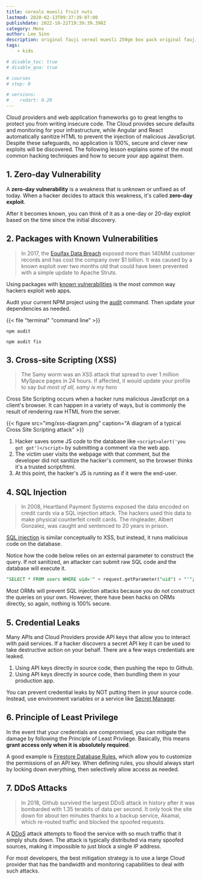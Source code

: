 ```yaml
---
title: cereals muesli fruit nuts
lastmod: 2020-02-13T09:37:39-07:00
publishdate: 2022-10-22T19:39:39.398Z
category: Mens
author: Lee Sino
description: original fauji cereal muesli 250gm box pack original fauji cereals muesli fruit nuts flakes breakfast cereal break fast faujicereals cerels cerel foji fouji
tags: 
    - kids

# disable_toc: true
# disable_qna: true

# courses
# step: 0

# versions:
#    rxdart: 0.20
---
```


Cloud providers and web application frameworks go to great lengths to protect you from writing insecure code. The Cloud provides secure defaults and monitoring for your infrastructure, while Angular and React automatically sanitize HTML to prevent the injection of malicious JavaScript. Despite these safeguards, no application is 100%, secure and clever new exploits will be discovered. The following lesson explains some of the most common hacking techniques and how to secure your app against them. 

## 1. Zero-day Vulnerability

A **zero-day vulnerability** is a weakness that is unknown or unfixed as of today. When a hacker decides to attack this weakness, it's called **zero-day exploit**. 

After it becomes known, you can think of it as a one-day or 20-day exploit based on the time since the initial discovery. 

## 2. Packages with Known Vulnerabilities

> In 2017, the [Equifax Data Breach](https://www.cnet.com/news/equifax-ceo-data-breach-heres-what-went-wrong/) exposed more than 140MM customer records and has cost the company over $1 billion. It was caused by a known exploit over two months old that could have been prevented with a simple update to Apache Struts. 

Using packages with [known vulnerabilities](https://owasp.org/www-project-top-ten/OWASP_Top_Ten_2017/Top_10-2017_A9-Using_Components_with_Known_Vulnerabilities) is the most common way hackers exploit web apps. 

Audit your current NPM project using the [audit](https://docs.npmjs.com/cli/audit) command. Then update your dependencies as needed.  

{{< file "terminal" "command line" >}}
```text
npm audit

npm audit fix
```


## 3. Cross-site Scripting (XSS)

> The Samy worm was an XSS attack that spread to over 1 million MySpace pages in 24 hours. If affected, it would update your profile to say *but most of all, samy is my hero*

<div class="insta">

</div>


Cross Site Scripting occurs when a hacker runs malicious JavaScript on a client's browser. It can happen in a variety of ways, but is commonly the result of rendering raw HTML from the server. 

{{< figure src="img/xss-diagram.png" caption="A diagram of a typical Cross Site Scripting attack" >}}

1. Hacker saves some JS code to the database like `<script>alert('you got got')</script>` by submitting a comment via the web app. 
2. The victim user visits the webpage with that comment, but the developer did not sanitize the hacker's comment, so the browser thinks it's a trusted script/html. 
3. At this point, the hacker's JS is running as if it were the end-user. 

## 4. SQL Injection

> In 2008, Heartland Payment Systems exposed the data encoded on credit cards via a SQL injection attack. The hackers used this data to make physical counterfeit credit cards. The ringleader, Albert Gonzalez, was caught and sentenced to 20 years in prison. 

[SQL injection](https://owasp.org/www-project-top-ten/OWASP_Top_Ten_2017/Top_10-2017_A1-Injection) is similar conceptually to XSS, but instead, it runs malicious code on the database. 

Notice how the code below relies on an external parameter to construct the query. If not sanitized, an attacker can submit raw SQL code and the database will execute it. 

```sql
"SELECT * FROM users WHERE uid='" + request.getParameter("uid") + "'";
```


Most ORMs will prevent SQL injection attacks because you do not construct the queries on your own. However, there have been hacks on ORMs directly, so again, nothing is 100% secure. 

## 5. Credential Leaks

Many APIs and Cloud Providers provide API keys that allow you to interact with paid services. If a hacker discovers a secret API key it can be used to take destructive action on your behalf. There are a few ways credentials are leaked.

1. Using API keys directly in source code, then pushing the repo to Github. 
1. Using API keys directly in source code, then bundling them in your production app. 

You can prevent credential leaks by NOT putting them in your source code. Instead, use environment variables or a service like [Secret Manager](https://cloud.google.com/secret-manager/docs). 


## 6. Principle of Least Privilege

In the event that your credentials are compromised, you can mitigate the damage by following the Principle of Least Privilege. Basically, this means **grant access only when it is absolutely required**. 

A good example is [Firestore Database Rules](/snippets/firestore-rules-recipes/), which allow you to customize the permissions of an API key. When defining rules, you should always start by locking down everything, then selectively allow access as needed. 

## 7. DDoS Attacks

> In 2018, Github survived the largest DDoS attack in history after it was bombarded with 1.35 terabits of data per second. It only took the site down for about ten minutes thanks to a backup service, Akamai, which re-routed traffic and blocked the spoofed requests. 

A [DDoS](https://en.wikipedia.org/wiki/Denial-of-service_attack) attack attempts to flood the service with so much traffic that it simply shuts down. The attack is typically distributed via many spoofed sources, making it impossible to just block a single IP address. 

For most developers, the best mitigation strategy is to use a large Cloud provider that has the bandwidth and monitoring capabilities to deal with such attacks. 